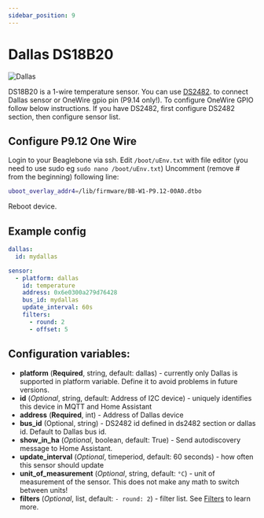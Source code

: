```yaml
---
sidebar_position: 9
---
```


# Dallas DS18B20

![Dallas](/img/ds18b20.png#thumbnail)

DS18B20 is a 1-wire temperature sensor.
You can use [DS2482](./ds2482). to connect Dallas sensor or OneWire gpio pin (P9.14 only!).
To configure OneWire GPIO follow below instructions. If you have DS2482, first configure DS2482 section, then configure sensor list.

## Configure P9.12 One Wire

Login to your Beaglebone via ssh.
Edit `/boot/uEnv.txt` with file editor (you need to use sudo eg `sudo nano /boot/uEnv.txt`)
Uncomment (remove # from the beginning) following line:

```bash
uboot_overlay_addr4=/lib/firmware/BB-W1-P9.12-00A0.dtbo
```

Reboot device.

## Example config

```yaml title="Example config"
dallas:
  id: mydallas

sensor:
  - platform: dallas
    id: temperature
    address: 0x6e0300a279d76428
    bus_id: mydallas
    update_interval: 60s
    filters:
      - round: 2
      - offset: 5
```

## Configuration variables:

- **platform** (**Required**, string, default: dallas) - currently only Dallas is supported in platform variable. Define it to avoid problems in future versions.
- **id** (_Optional_, string, default: Address of I2C device) - uniquely identifies this device in MQTT and Home Assistant
- **address** (**Required**, int) - Address of Dallas device
- **bus_id** (Optional, string) - DS2482 id defined in ds2482 section or dallas id. Default to Dallas bus id.
- **show_in_ha** (_Optional_, boolean, default: True) - Send autodiscovery message to Home Assistant.
- **update_interval** (_Optional_, timeperiod, default: 60 seconds) - how often this sensor should update
- **unit_of_measurement** (_Optional_, string, default: `°C`) - unit of measurement of the sensor. This does not make any math to switch between units!
- **filters** (_Optional_, list, default: `- round: 2`) - filter list. See [Filters](filters) to learn more.

